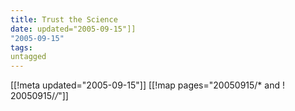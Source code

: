 ```yaml
---
title: Trust the Science
date: updated="2005-09-15"]]
"2005-09-15"
tags:
untagged
---
```

[[!meta updated="2005-09-15"]]
[[!map pages="20050915/* and ! 20050915/*/*"]]
